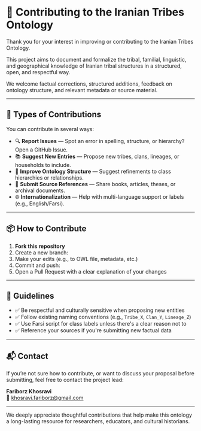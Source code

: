 # 🤝 Contributing to the Iranian Tribes Ontology

Thank you for your interest in improving or contributing to the Iranian Tribes Ontology.

This project aims to document and formalize the tribal, familial, linguistic, and geographical knowledge of Iranian tribal structures in a structured, open, and respectful way.

We welcome factual corrections, structured additions, feedback on ontology structure, and relevant metadata or source material.

---

## 📝 Types of Contributions

You can contribute in several ways:

- 🔍 **Report Issues** — Spot an error in spelling, structure, or hierarchy? Open a GitHub Issue.
- 📚 **Suggest New Entries** — Propose new tribes, clans, lineages, or households to include.
- 🧩 **Improve Ontology Structure** — Suggest refinements to class hierarchies or relationships.
- 🧾 **Submit Source References** — Share books, articles, theses, or archival documents.
- 🌐 **Internationalization** — Help with multi-language support or labels (e.g., English/Farsi).

---

## 📦 How to Contribute

1. **Fork this repository**
2. Create a new branch:
3. Make your edits (e.g., to OWL file, metadata, etc.)
4. Commit and push:
5. Open a Pull Request with a clear explanation of your changes

---

## 📄 Guidelines

- ✅ Be respectful and culturally sensitive when proposing new entities
- ✅ Follow existing naming conventions (e.g., `Tribe_X`, `Clan_Y`, `Lineage_Z`)
- ✅ Use Farsi script for class labels unless there's a clear reason not to
- ✅ Reference your sources if you're submitting new factual data

---

## 📬 Contact

If you’re not sure how to contribute, or want to discuss your proposal before submitting, feel free to contact the project lead:

**Fariborz Khosravi**  
📧 [khosravi.fariborz@gmail.com](mailto:khosravi.fariborz@gmail.com)

---

We deeply appreciate thoughtful contributions that help make this ontology a long-lasting resource for researchers, educators, and cultural historians.
